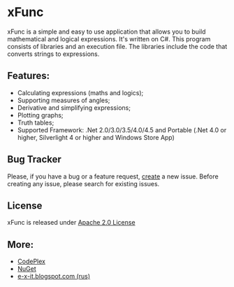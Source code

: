 xFunc
=====

xFunc is a simple and easy to use application that allows you to build mathematical and logical expressions. It's written on C#. This program consists of libraries and an execution file. The libraries include the code that converts strings to expressions.

## Features:

* Calculating expressions (maths and logics);
* Supporting measures of angles;
* Derivative and simplifying expressions;
* Plotting graphs;
* Truth tables;
* Supported Framework: .Net 2.0/3.0/3.5/4.0/4.5 and Portable (.Net 4.0 or higher, Silverlight 4 or higher and Windows Store App)

## Bug Tracker

Please, if you have a bug or a feature request, [create](https://github.com/sys27/xFunc/issues) a new issue. Before creating any issue, please search for existing issues.

## License

xFunc is released under [Apache 2.0 License](http://www.apache.org/licenses/LICENSE-2.0.html)

## More:

* [CodePlex](http://xfunc.codeplex.com/)
* [NuGet](https://nuget.org/packages?q=xFunc)
* [e-x-it.blogspot.com (rus)](http://e-x-it.blogspot.com/2012/12/xfunc-14.html)
